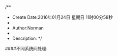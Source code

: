 /**
* Create Date:2016年01月24日 星期日 11时00分58秒
* 
* Author:Norman
* 
* Description: 
*/

####不同系统间处理:
    
